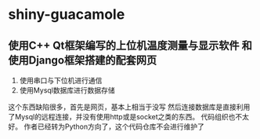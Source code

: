 # shiny-guacamole
使用C++ Qt框架编写的上位机温度测量与显示软件
和使用Django框架搭建的配套网页
---
1. 使用串口与下位机进行通信
2. 使用Mysql数据库进行数据存储


这个东西缺陷很多，首先是网页，基本上相当于没写
然后连接数据库是直接利用了Mysql的远程连接，并没有使用http或是socket之类的东西。
代码组织也不太好。
作者已经转为Python方向了，这个代码仓库不会进行维护了
